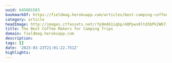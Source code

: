 ```yaml
---
uuid: 645601583
bookmarkOf: https://fieldmag.herokuapp.com/articles/best-camping-coffee-maker-guide
category: article
headImage: http://images.ctfassets.net/r7p9m4b1iqbp/4QPpws0ltd3bPk2W67i5gG/43af15b5e46450e4f1c72654e4b2ddc5/coffee-pots-miir-pourigami-lifestyle.jpg?w=1000
title: The Best Coffee Makers for Camping Trips
domain: fieldmag.herokuapp.com
description: 
tags: []
date: '2023-03-23T21:01:22.751Z'
highlights: 
---
```




